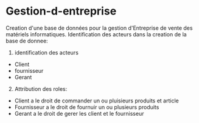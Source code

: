 # Gestion-d-entreprise
Creation d'une base de données pour la gestion d'Entreprise de vente des matériels informatiques.
Identification des acteurs dans la creation de la base de donnee:
  1) identification des acteurs
  - Client 
  - fournisseur
  - Gerant
 2) Attribution des roles:
   - Client a le droit de commander un ou pluisieurs produits et article 
   - Fournisseur a le droit de fournuir un ou plusieurs produits
   - Gerant a le droit de gerer les client et le fournisseur

